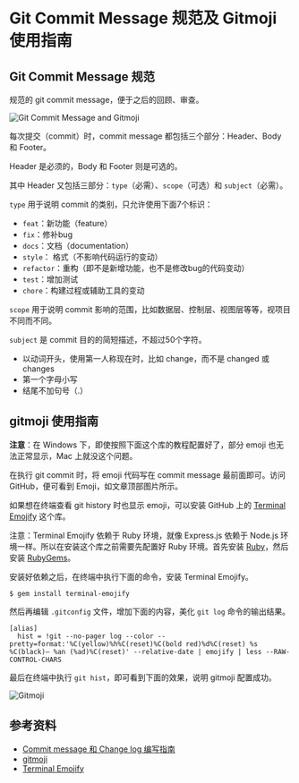 # Git Commit Message 规范及 Gitmoji 使用指南

## Git Commit Message 规范

规范的 git commit message，便于之后的回顾、审查。

![Git Commit Message and Gitmoji](https://gitee.com/samsara9527/Pics/raw/master/git-commit-message-and-gitmoji.png)

每次提交（commit）时，commit message 都包括三个部分：Header、Body 和 Footer。

Header 是必须的，Body 和 Footer 则是可选的。

其中 Header 又包括三部分：`type`（必需）、`scope`（可选）和 `subject`（必需）。

`type` 用于说明 commit 的类别，只允许使用下面7个标识：

- `feat`：新功能（feature）
- `fix`：修补bug
- `docs`：文档（documentation）
- `style`： 格式（不影响代码运行的变动）
- `refactor`：重构（即不是新增功能，也不是修改bug的代码变动）
- `test`：增加测试
- `chore`：构建过程或辅助工具的变动

`scope` 用于说明 commit 影响的范围，比如数据层、控制层、视图层等等，视项目不同而不同。

`subject` 是 commit 目的的简短描述，不超过50个字符。

- 以动词开头，使用第一人称现在时，比如 change，而不是 changed 或 changes
- 第一个字母小写
- 结尾不加句号（.）

## gitmoji 使用指南

**注意**：在 Windows 下，即使按照下面这个库的教程配置好了，部分 emoji 也无法正常显示，Mac 上就没这个问题。

在执行 git commit 时，将 emoji 代码写在 commit message 最前面即可。访问 GitHub，便可看到 Emoji，如文章顶部图片所示。

如果想在终端查看 git history 时也显示 emoji，可以安装 GitHub 上的 [Terminal Emojify](https://github.com/as-cii/terminal-emojify) 这个库。

注意：Terminal Emojify 依赖于 Ruby 环境，就像 Express.js 依赖于 Node.js 环境一样。所以在安装这个库之前需要先配置好 Ruby 环境。首先安装 [Ruby](https://www.ruby-lang.org/en/downloads/)，然后安装 [RubyGems](https://rubygems.org/pages/download)。

安装好依赖之后，在终端中执行下面的命令，安装 Terminal Emojify。

```shell
$ gem install terminal-emojify
```

然后再编辑 `.gitconfig` 文件，增加下面的内容，美化 `git log` 命令的输出结果。

```shell
[alias]
  hist = !git --no-pager log --color --pretty=format:'%C(yellow)%h%C(reset)%C(bold red)%d%C(reset) %s %C(black)— %an (%ad)%C(reset)' --relative-date | emojify | less --RAW-CONTROL-CHARS
```

最后在终端中执行 `git hist`，即可看到下面的效果，说明 gitmoji 配置成功。

![Gitmoji](https://gitee.com/samsara9527/Pics/raw/master/gitmoji.png)

## 参考资料

- [Commit message 和 Change log 编写指南](http://www.ruanyifeng.com/blog/2016/01/commit_message_change_log.html)
- [gitmoji](https://gitmoji.carloscuesta.me/)
- [Terminal Emojify](https://github.com/as-cii/terminal-emojify)
